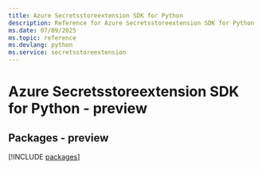 ```yaml
---
title: Azure Secretsstoreextension SDK for Python
description: Reference for Azure Secretsstoreextension SDK for Python
ms.date: 07/09/2025
ms.topic: reference
ms.devlang: python
ms.service: secretsstoreextension
---
```

# Azure Secretsstoreextension SDK for Python - preview
## Packages - preview
[!INCLUDE [packages](secretsstoreextension-index.md)]